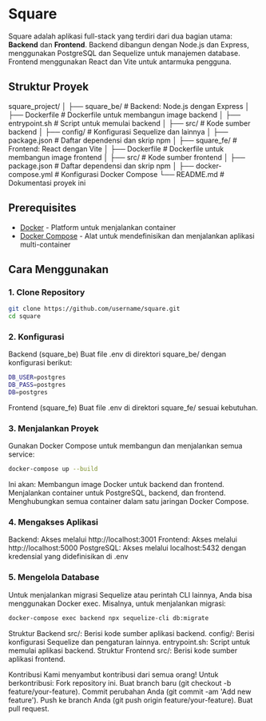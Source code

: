 # Square

Square adalah aplikasi full-stack yang terdiri dari dua bagian utama: **Backend** dan **Frontend**. Backend dibangun dengan Node.js dan Express, menggunakan PostgreSQL dan Sequelize untuk manajemen database. Frontend menggunakan React dan Vite untuk antarmuka pengguna.

## Struktur Proyek

square_project/
│
├── square_be/ # Backend: Node.js dengan Express
│ ├── Dockerfile # Dockerfile untuk membangun image backend
│ ├── entrypoint.sh # Script untuk memulai backend
│ ├── src/ # Kode sumber backend
│ ├── config/ # Konfigurasi Sequelize dan lainnya
│ ├── package.json # Daftar dependensi dan skrip npm
│
├── square_fe/ # Frontend: React dengan Vite
│ ├── Dockerfile # Dockerfile untuk membangun image frontend
│ ├── src/ # Kode sumber frontend
│ ├── package.json # Daftar dependensi dan skrip npm
│
├── docker-compose.yml # Konfigurasi Docker Compose
└── README.md # Dokumentasi proyek ini

## Prerequisites

- [Docker](https://docs.docker.com/get-docker/) - Platform untuk menjalankan container
- [Docker Compose](https://docs.docker.com/compose/install/) - Alat untuk mendefinisikan dan menjalankan aplikasi multi-container

## Cara Menggunakan

### 1. Clone Repository

```bash
git clone https://github.com/username/square.git
cd square
```
### 2. Konfigurasi

Backend (square_be)
Buat file .env di direktori square_be/ dengan konfigurasi berikut:
```bash
DB_USER=postgres
DB_PASS=postgres
DB=postgres
```

Frontend (square_fe)
Buat file .env di direktori square_fe/ sesuai kebutuhan.

### 3. Menjalankan Proyek
Gunakan Docker Compose untuk membangun dan menjalankan semua service:
```bash
docker-compose up --build
```
Ini akan:
Membangun image Docker untuk backend dan frontend.
Menjalankan container untuk PostgreSQL, backend, dan frontend.
Menghubungkan semua container dalam satu jaringan Docker Compose.

### 4. Mengakses Aplikasi
  Backend: Akses melalui http://localhost:3001
  Frontend: Akses melalui http://localhost:5000
  PostgreSQL: Akses melalui localhost:5432 dengan kredensial yang didefinisikan di .env
  
### 5. Mengelola Database
Untuk menjalankan migrasi Sequelize atau perintah CLI lainnya, Anda bisa menggunakan Docker exec. Misalnya, untuk menjalankan migrasi:
```bash
docker-compose exec backend npx sequelize-cli db:migrate
```
Struktur Backend
src/: Berisi kode sumber aplikasi backend.
config/: Berisi konfigurasi Sequelize dan pengaturan lainnya.
entrypoint.sh: Script untuk memulai aplikasi backend.
Struktur Frontend
src/: Berisi kode sumber aplikasi frontend.

Kontribusi
Kami menyambut kontribusi dari semua orang! Untuk berkontribusi:
Fork repository ini.
Buat branch baru (git checkout -b feature/your-feature).
Commit perubahan Anda (git commit -am 'Add new feature').
Push ke branch Anda (git push origin feature/your-feature).
Buat pull request.
